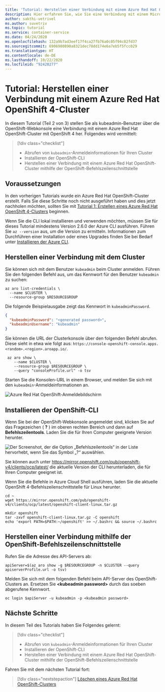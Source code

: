 ```yaml
---
title: 'Tutorial: Herstellen einer Verbindung mit einem Azure Red Hat OpenShift 4-Cluster'
description: Hier erfahren Sie, wie Sie eine Verbindung mit einem Microsoft Azure Red Hat OpenShift-Cluster herstellen.
author: sakthi-vetrivel
ms.author: suvetriv
ms.topic: tutorial
ms.service: container-service
ms.date: 04/24/2020
ms.openlocfilehash: 132a9b7ad3eef17f4ca27fb76a0c05f94c82fd37
ms.sourcegitcommit: 6906980890a8321dec78dd174e6a7eb5f5fcc029
ms.translationtype: HT
ms.contentlocale: de-DE
ms.lasthandoff: 10/22/2020
ms.locfileid: "92428277"
---
```

# <a name="tutorial-connect-to-an-azure-red-hat-openshift-4-cluster"></a>Tutorial: Herstellen einer Verbindung mit einem Azure Red Hat OpenShift 4-Cluster

In diesem Tutorial (Teil 2 von 3) stellen Sie als kubeadmin-Benutzer über die OpenShift-Webkonsole eine Verbindung mit einem Azure Red Hat OpenShift-Cluster mit OpenShift 4 her. Folgendes wird vermittelt:
> [!div class="checklist"]
> * Abrufen von `kubeadmin`-Anmeldeinformationen für Ihren Cluster
> * Installieren der OpenShift-CLI
> * Herstellen einer Verbindung mit einem Azure Red Hat OpenShift-Cluster mithilfe der OpenShift-Befehlszeilenschnittstelle

## <a name="before-you-begin"></a>Voraussetzungen

In den vorherigen Tutorials wurde ein Azure Red Hat OpenShift-Cluster erstellt. Falls Sie diese Schritte noch nicht ausgeführt haben und dies jetzt nachholen möchten, sollten Sie mit [Tutorial 1: Erstellen eines Azure Red Hat OpenShift 4-Clusters](tutorial-create-cluster.md) beginnen.

Wenn Sie die CLI lokal installieren und verwenden möchten, müssen Sie für dieses Tutorial mindestens Version 2.6.0 der Azure CLI ausführen. Führen Sie `az --version` aus, um die Version zu ermitteln. Informationen zum Durchführen einer Installation oder eines Upgrades finden Sie bei Bedarf unter [Installieren der Azure CLI](/cli/azure/install-azure-cli?view=azure-cli-latest).

## <a name="connect-to-the-cluster"></a>Herstellen einer Verbindung mit dem Cluster

Sie können sich mit dem Benutzer `kubeadmin` beim Cluster anmelden.  Führen Sie den folgenden Befehl aus, um das Kennwort für den Benutzer `kubeadmin` zu suchen:

```azurecli-interactive
az aro list-credentials \
  --name $CLUSTER \
  --resource-group $RESOURCEGROUP
```

Die folgende Beispielausgabe zeigt das Kennwort in `kubeadminPassword`.

```json
{
  "kubeadminPassword": "<generated password>",
  "kubeadminUsername": "kubeadmin"
}
```

Sie können die URL der Clusterkonsole über den folgenden Befehl abrufen. Diese sieht in etwa wie folgt aus: `https://console-openshift-console.apps.<random>.<region>.aroapp.io/`.

```azurecli-interactive
 az aro show \
    --name $CLUSTER \
    --resource-group $RESOURCEGROUP \
    --query "consoleProfile.url" -o tsv
```

Starten Sie die Konsolen-URL in einem Browser, und melden Sie sich mit den `kubeadmin`-Anmeldeinformationen an.

![Azure Red Hat OpenShift-Anmeldebildschirm](media/aro4-login.png)

## <a name="install-the-openshift-cli"></a>Installieren der OpenShift-CLI

Wenn Sie bei der OpenShift-Webkonsole angemeldet sind, klicken Sie auf das Fragezeichen ( **?** ) im oberen rechten Bereich und dann auf **Befehlszeilentools**. Laden Sie die für Ihren Computer geeignete Version herunter.

![Der Screenshot, der die Option „Befehlszeilentools“ in der Liste hervorhebt, wenn Sie das Symbol „?“ auswählen.](media/aro4-download-cli.png)

Sie können auch unter <https://mirror.openshift.com/pub/openshift-v4/clients/ocp/latest/> die aktuelle Version der CLI herunterladen, die für Ihren Computer geeignet ist.

Wenn Sie die Befehle in Azure Cloud Shell ausführen, laden Sie die aktuelle OpenShift 4-Befehlszeilenschnittstelle für Linux herunter.

```azurecli-interactive
cd ~
wget https://mirror.openshift.com/pub/openshift-v4/clients/ocp/latest/openshift-client-linux.tar.gz

mkdir openshift
tar -zxvf openshift-client-linux.tar.gz -C openshift
echo 'export PATH=$PATH:~/openshift' >> ~/.bashrc && source ~/.bashrc
```

## <a name="connect-using-the-openshift-cli"></a>Herstellen einer Verbindung mithilfe der OpenShift-Befehlszeilenschnittstelle

Rufen Sie die Adresse des API-Servers ab:

```azurecli-interactive
apiServer=$(az aro show -g $RESOURCEGROUP -n $CLUSTER --query apiserverProfile.url -o tsv)
```

Melden Sie sich mit dem folgenden Befehl beim API-Server des OpenShift-Clusters an. Ersetzen Sie **\<kubeadmin password>** durch das soeben abgerufene Kennwort.

```azurecli-interactive
oc login $apiServer -u kubeadmin -p <kubeadmin password>
```

## <a name="next-steps"></a>Nächste Schritte

In diesem Teil des Tutorials haben Sie Folgendes gelernt:
> [!div class="checklist"]
> * Abrufen von `kubeadmin`-Anmeldeinformationen für Ihren Cluster
> * Installieren der OpenShift-CLI
> * Herstellen einer Verbindung mit einem Azure Red Hat OpenShift-Cluster mithilfe der OpenShift-Befehlszeilenschnittstelle

Fahren Sie mit dem nächsten Tutorial fort:
> [!div class="nextstepaction"]
> [Löschen eines Azure Red Hat OpenShift-Clusters](tutorial-delete-cluster.md)